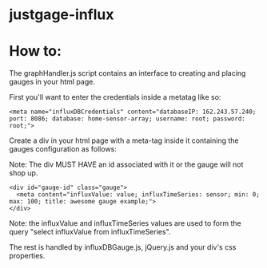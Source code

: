 justgage-influx
===============

How to:
=======
The graphHandler.js script contains an interface to creating and placing gauges in your html page.

First you'll want to enter the credentials inside a metatag like so:

```
<meta name="influxDBCredentials" content="databaseIP: 162.243.57.240; port: 8086; database: home-sensor-array; username: root; password: root;">
```

Create a div in your html page with a meta-tag inside it containing the gauges configuration as follows:

Note: The div MUST HAVE an id associated with it or the gauge will not shop up.

```
<div id="gauge-id" class="gauge">
  <meta content="influxValue: value; influxTimeSeries: sensor; min: 0; max: 100; title: awesome gauge example;">
</div>
```
Note: the influxValue and influxTimeSeries values are used to form the query "select influxValue from influxTimeSeries".


The rest is handled by influxDBGauge.js, jQuery.js and your div's css properties.
